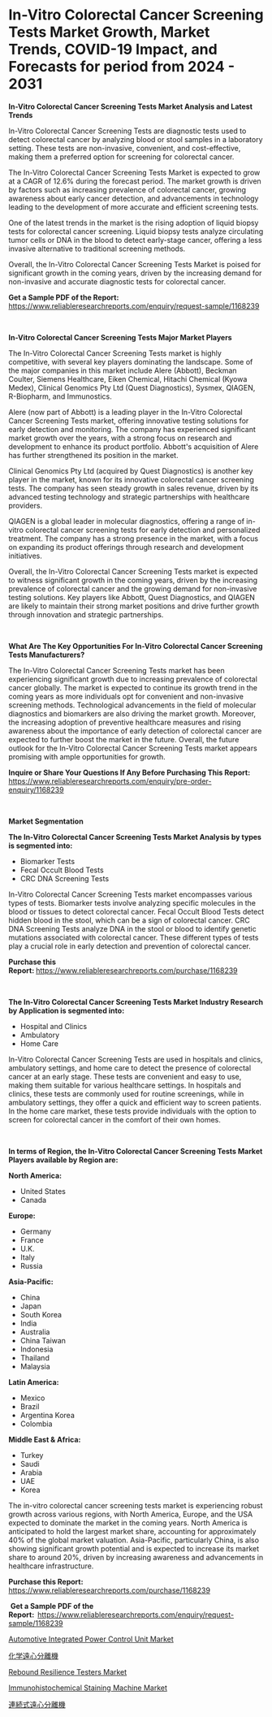 <p><h1>In-Vitro Colorectal Cancer Screening Tests Market Growth, Market Trends, COVID-19 Impact, and Forecasts for period from 2024 - 2031</h1></p><p><strong>In-Vitro Colorectal Cancer Screening Tests Market Analysis and Latest Trends</strong></p>
<p><p>In-Vitro Colorectal Cancer Screening Tests are diagnostic tests used to detect colorectal cancer by analyzing blood or stool samples in a laboratory setting. These tests are non-invasive, convenient, and cost-effective, making them a preferred option for screening for colorectal cancer.</p><p>The In-Vitro Colorectal Cancer Screening Tests Market is expected to grow at a CAGR of 12.6% during the forecast period. The market growth is driven by factors such as increasing prevalence of colorectal cancer, growing awareness about early cancer detection, and advancements in technology leading to the development of more accurate and efficient screening tests.</p><p>One of the latest trends in the market is the rising adoption of liquid biopsy tests for colorectal cancer screening. Liquid biopsy tests analyze circulating tumor cells or DNA in the blood to detect early-stage cancer, offering a less invasive alternative to traditional screening methods.</p><p>Overall, the In-Vitro Colorectal Cancer Screening Tests Market is poised for significant growth in the coming years, driven by the increasing demand for non-invasive and accurate diagnostic tests for colorectal cancer.</p></p>
<p><strong>Get a Sample PDF of the Report:&nbsp;</strong> <a href="https://www.reliableresearchreports.com/enquiry/request-sample/1168239">https://www.reliableresearchreports.com/enquiry/request-sample/1168239</a></p>
<p>&nbsp;</p>
<p><strong>In-Vitro Colorectal Cancer Screening Tests Major Market Players</strong></p>
<p><p>The In-Vitro Colorectal Cancer Screening Tests market is highly competitive, with several key players dominating the landscape. Some of the major companies in this market include Alere (Abbott), Beckman Coulter, Siemens Healthcare, Eiken Chemical, Hitachi Chemical (Kyowa Medex), Clinical Genomics Pty Ltd (Quest Diagnostics), Sysmex, QIAGEN, R-Biopharm, and Immunostics.</p><p>Alere (now part of Abbott) is a leading player in the In-Vitro Colorectal Cancer Screening Tests market, offering innovative testing solutions for early detection and monitoring. The company has experienced significant market growth over the years, with a strong focus on research and development to enhance its product portfolio. Abbott's acquisition of Alere has further strengthened its position in the market.</p><p>Clinical Genomics Pty Ltd (acquired by Quest Diagnostics) is another key player in the market, known for its innovative colorectal cancer screening tests. The company has seen steady growth in sales revenue, driven by its advanced testing technology and strategic partnerships with healthcare providers.</p><p>QIAGEN is a global leader in molecular diagnostics, offering a range of in-vitro colorectal cancer screening tests for early detection and personalized treatment. The company has a strong presence in the market, with a focus on expanding its product offerings through research and development initiatives.</p><p>Overall, the In-Vitro Colorectal Cancer Screening Tests market is expected to witness significant growth in the coming years, driven by the increasing prevalence of colorectal cancer and the growing demand for non-invasive testing solutions. Key players like Abbott, Quest Diagnostics, and QIAGEN are likely to maintain their strong market positions and drive further growth through innovation and strategic partnerships.</p></p>
<p>&nbsp;</p>
<p><strong>What Are The Key Opportunities For In-Vitro Colorectal Cancer Screening Tests Manufacturers?</strong></p>
<p><p>The In-Vitro Colorectal Cancer Screening Tests market has been experiencing significant growth due to increasing prevalence of colorectal cancer globally. The market is expected to continue its growth trend in the coming years as more individuals opt for convenient and non-invasive screening methods. Technological advancements in the field of molecular diagnostics and biomarkers are also driving the market growth. Moreover, the increasing adoption of preventive healthcare measures and rising awareness about the importance of early detection of colorectal cancer are expected to further boost the market in the future. Overall, the future outlook for the In-Vitro Colorectal Cancer Screening Tests market appears promising with ample opportunities for growth.</p></p>
<p><strong>Inquire or Share Your Questions If Any Before Purchasing This Report:</strong> <a href="https://www.reliableresearchreports.com/enquiry/pre-order-enquiry/1168239">https://www.reliableresearchreports.com/enquiry/pre-order-enquiry/1168239</a></p>
<p>&nbsp;</p>
<p><strong>Market Segmentation</strong></p>
<p><strong>The In-Vitro Colorectal Cancer Screening Tests Market Analysis by types is segmented into:</strong></p>
<p><ul><li>Biomarker Tests</li><li>Fecal Occult Blood Tests</li><li>CRC DNA Screening Tests</li></ul></p>
<p><p>In-Vitro Colorectal Cancer Screening Tests market encompasses various types of tests. Biomarker tests involve analyzing specific molecules in the blood or tissues to detect colorectal cancer. Fecal Occult Blood Tests detect hidden blood in the stool, which can be a sign of colorectal cancer. CRC DNA Screening Tests analyze DNA in the stool or blood to identify genetic mutations associated with colorectal cancer. These different types of tests play a crucial role in early detection and prevention of colorectal cancer.</p></p>
<p><strong>Purchase this Report:&nbsp;</strong><a href="https://www.reliableresearchreports.com/purchase/1168239">https://www.reliableresearchreports.com/purchase/1168239</a></p>
<p>&nbsp;</p>
<p><strong>The In-Vitro Colorectal Cancer Screening Tests Market Industry Research by Application is segmented into:</strong></p>
<p><ul><li>Hospital and Clinics</li><li>Ambulatory</li><li>Home Care</li></ul></p>
<p><p>In-Vitro Colorectal Cancer Screening Tests are used in hospitals and clinics, ambulatory settings, and home care to detect the presence of colorectal cancer at an early stage. These tests are convenient and easy to use, making them suitable for various healthcare settings. In hospitals and clinics, these tests are commonly used for routine screenings, while in ambulatory settings, they offer a quick and efficient way to screen patients. In the home care market, these tests provide individuals with the option to screen for colorectal cancer in the comfort of their own homes.</p></p>
<p>&nbsp;</p>
<p><strong>In terms of Region, the In-Vitro Colorectal Cancer Screening Tests Market Players available by Region are:</strong></p>
<p>
    <p> <strong> North America: </strong>
        <ul>
            <li>United States</li>
            <li>Canada</li>
        </ul>
        </p> 
    <p> <strong> Europe: </strong>
        <ul>
            <li>Germany</li>
            <li>France</li>
            <li>U.K.</li>
            <li>Italy</li>
            <li>Russia</li>
        </ul>
        </p> 
    <p> <strong> Asia-Pacific: </strong>
        <ul>
            <li>China</li>
            <li>Japan</li>
            <li>South Korea</li>
            <li>India</li>
            <li>Australia</li>
            <li>China Taiwan</li>
            <li>Indonesia</li>
            <li>Thailand</li>
            <li>Malaysia</li>
        </ul>
        </p> 
    <p> <strong> Latin America: </strong>
        <ul>
            <li>Mexico</li>
            <li>Brazil</li>
            <li>Argentina Korea</li>
            <li>Colombia</li>
        </ul>
        </p> 
    <p> <strong> Middle East & Africa: </strong>
        <ul>
            <li>Turkey</li>
            <li>Saudi</li>
            <li>Arabia</li>
            <li>UAE</li>
            <li>Korea</li>
        </ul>
    </p>
    </p>
<p><p>The in-vitro colorectal cancer screening tests market is experiencing robust growth across various regions, with North America, Europe, and the USA expected to dominate the market in the coming years. North America is anticipated to hold the largest market share, accounting for approximately 40% of the global market valuation. Asia-Pacific, particularly China, is also showing significant growth potential and is expected to increase its market share to around 20%, driven by increasing awareness and advancements in healthcare infrastructure.</p></p>
<p><strong>Purchase this Report: </strong><a href="https://www.reliableresearchreports.com/purchase/1168239">https://www.reliableresearchreports.com/purchase/1168239</a></p>
<p>&nbsp;<strong>Get a Sample PDF of the Report:&nbsp;&nbsp;</strong><a href="https://www.reliableresearchreports.com/enquiry/request-sample/1168239">https://www.reliableresearchreports.com/enquiry/request-sample/1168239</a></p>
<p><strong></strong></p>
<p><p><a href="https://view.publitas.com/reportprime-1/automotive-integrated-power-control-unit-market-a-comprehensive-report-of-its-market-share-growth-trends-2024-2031/">Automotive Integrated Power Control Unit Market</a></p><p><a href="https://medium.com/@jazminjones30/%E5%8C%96%E5%AD%A6%E9%81%A0%E5%BF%83%E5%88%86%E9%9B%A2%E6%A9%9F%E5%B8%82%E5%A0%B4-%E7%A8%AE%E9%A1%9E-%E7%94%A8%E9%80%94-%E5%9C%B0%E7%90%86%E3%81%AB%E3%82%88%E3%82%8B%E5%8C%85%E6%8B%AC%E7%9A%84%E8%A9%95%E4%BE%A1-fb3b36fa2300">化学遠心分離機</a></p><p><a href="https://butternut-bug-553.notion.site/Rebound-Resilience-Testers-Market-Research-Report-Forecasted-for-Period-from-2024-2031-by-Market--7fd96db2ece14e0588b7b6c3221fd9ed">Rebound Resilience Testers Market</a></p><p><a href="https://mire-aunt-385.notion.site/Immunohistochemical-Staining-Machine-Market-Size-Evaluating-its-Market-Trends-Growth-and-Projecti-075a7f1561bc442c88a92f331eb7ce0c">Immunohistochemical Staining Machine Market</a></p><p><a href="https://medium.com/@jazminjones30/%E7%B6%99%E7%B6%9A%E7%9A%84%E9%81%A0%E5%BF%83%E5%88%86%E9%9B%A2%E6%A9%9F%E5%B8%82%E5%A0%B4%E3%81%AF-%E5%B8%82%E5%A0%B4%E3%82%B7%E3%82%A7%E3%82%A2-%E5%B8%82%E5%A0%B4%E5%8B%95%E5%90%91-%E5%B8%82%E5%A0%B4%E6%88%90%E9%95%B7%E3%81%AB%E9%96%A2%E3%81%99%E3%82%8B%E6%83%85%E5%A0%B1%E3%82%92%E6%8F%90%E4%BE%9B%E3%81%97%E3%81%A6%E3%81%84%E3%81%BE%E3%81%99-48510f4dba26">連続式遠心分離機</a></p></p>